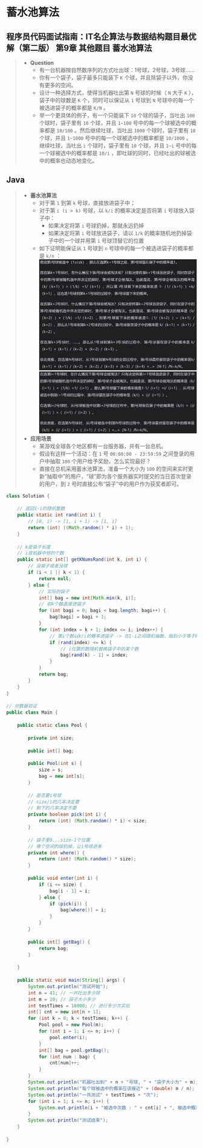 # 蓄水池算法

## 程序员代码面试指南：IT名企算法与数据结构题目最优解（第二版） 第9章 其他题目 蓄水池算法

> - **Question**
>   - 有一台机器按自然数序列的方式吐出球：1号球，2号球，3号球……
>   - 你有一个袋子，袋子最多只能装下 `K` 个球，并且除袋子以外，你没有更多的空间。
>   - 设计一种选择方式，使得当机器吐出第 `N` 号球的时候（ `N` 大于 `K` ），袋子中的球数是 `K` 个，同时可以保证从 `1` 号球到 `N` 号球中的每一个被选进袋子的概率都是 `K/N` 。
>   - 举一个更具体的例子，有一个只能装下 `10` 个球的袋子，当吐出 `100` 个球时，袋子里有 `10` 个球，并且 `1~100` 号中的每一个球被选中的概率都是 `10/100` 。然后继续吐球，当吐出 `1000` 个球时，袋子里有 `10` 个球，并且 `1~1000` 号中的每一个球被选中的概率都是 `10/1000` 。继续吐球，当吐出 `i` 个球时，袋子里有 `10` 个球，并且 `1~i` 号中的每一个球被选中的概率都是 `10/i` ，即吐球的同时，已经吐出的球被选中的概率也动态地变化。

## Java

> - **蓄水池算法**
>   - 对于第 `1` 到第 `k` 号球，直接放进袋子中；
>   - 对于第 `i (i > k)` 号球，以 `k/i` 的概率决定是否将第 `i` 号球放入袋子中：
>     - 如果决定将第 `i` 号球扔掉，那就永远扔掉
>     - 如果决定将第 `i` 号球放进袋子，请以 `1/k` 的概率随机地扔掉袋子中的一个球并用第 `i` 号球顶替它的位置
>   - 如下证明能保证从 `1` 号球到 `n` 号球中的每一个被选进袋子的概率都是 `k/n` ：
>     ![image](球号小于等于k时的证明.png)
>     ![image](球号大于k时的证明.png)
> - **应用场景**
>   - 某游戏全球各个地区都有一台服务器，并有一台总机。
>   - 假设有这样一个活动：在 `1` 号 `00:00:00 - 23:59:59` 之间登录的用户中抽取 `100` 个用户给予奖励，怎么实现最好？
>   - 直接在总机采用蓄水池算法，准备一个大小为 `100` 的空间来实时更新“抽取中”的用户，“球”即为各个服务器实时提交的当日首次登录的用户，到 `2` 号时直接公布“袋子”中的用户作为获奖者即可。

```java
class Solution {

    // 返回1-i的随机整数
    public static int rand(int i) {
        // [0, i) -> [1, i + 1) -> [1, i]
        return (int) ((Math.random() * i) + 1);
    }

    // k是袋子长度
    // i是机器中球的个数
    public static int[] getKNumsRand(int k, int i) {
        // 没袋子或者没球
        if (i < 1 || k < 1) {
            return null;
        } else {
            // 实际的袋子
            int[] bag = new int[Math.min(k, i)];
            // 前k个数直接进袋子
            for (int bagi = 0; bagi < bag.length; bagi++) {
                bag[bagi] = bagi + 1;
            }
            for (int index = k + 1; index <= i; index++) {
                // 第i个数以k/i的概率进袋子 -> 在1-i之间随机抽数，抽到小于等于k的概率为k/i
                if (rand(index) <= k) {
                    // i位置的数随机替换袋子中的某个数
                    bag[rand(k) - 1] = index;
                }
            }
            return bag;
        }
    }
}

// 对数器验证
public class Main {

    public static class Pool {

        private int size;

        public int[] bag;

        public Pool(int s) {
            size = s;
            bag = new int[s];
        }

        // 是否要i号球
        // size/i的几率决定要
        // 剩下的几率决定不要
        private boolean pick(int i) {
            return (int) (Math.random() * i) < size;
        }

        // 袋子里0...size-1个位置
        // 哪个空间的球扔掉，让i号球进来
        private int where() {
            return (int) (Math.random() * size);
        }

        public void enter(int i) {
            if (i <= size) {
                bag[i - 1] = i;
            } else {
                if (pick(i)) {
                    bag[where()] = i;
                }
            }
        }

        public int[] getBag() {
            return bag;
        }

    }

    public static void main(String[] args) {
        System.out.println("测试开始");
        int n = 41; // 一共吐出多少球
        int m = 10; // 袋子大小多少
        int testTimes = 10000; // 进行多少次实验
        int[] cnt = new int[n + 1];
        for (int k = 0; k < testTimes; k++) {
            Pool pool = new Pool(m);
            for (int i = 1; i <= n; i++) {
                pool.enter(i);
            }
            int[] bag = pool.getBag();
            for (int num : bag) {
                cnt[num]++;
            }
        }
        System.out.println("机器吐出到" + n + "号球, " + "袋子大小为" + m);
        System.out.println("每个球被选中的概率应该接近" + (double) m / n);
        System.out.println("一共测试" + testTimes + "次");
        for (int i = 1; i <= n; i++) {
            System.out.println(i + "被选中次数 : " + cnt[i] + ", 被选中概率 : " + (double) cnt[i] / testTimes);
        }
        System.out.println("测试结束");
    }

}
```
